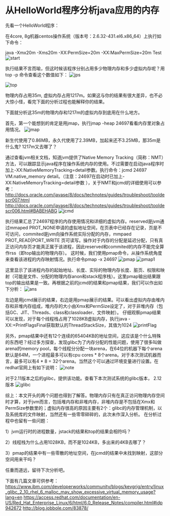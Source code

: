 # 从HelloWorld程序分析java应用的内存

先看一个HelloWorld程序：

在4core, 8g机器centos操作系统（版本号：2.6.32-431.el6.x86_64）上执行如下命令：

java -Xmx20m -Xms20m -XX:PermSize=20m -XX:MaxPermSize=20m Test
![start](https://github.com/wbear1/jvm_blog/blob/master/img/memory/start.png)


执行结果不言而喻，但这时候该程序分别占用多少物理内存和多少虚拟内存呢？用top -p 命令查看这个数值如下：
![jps](https://github.com/wbear1/jvm_blog/blob/master/img/memory/jps.png)

![top](https://github.com/wbear1/jvm_blog/blob/master/img/memory/top.png)


物理内存占用35m, 虚拟内存占用1217m。如果这与你的结果有很大差异，也不必大惊小怪，看完下面的分析过程也能解释你的结果。

下面就分析这35m的物理内存和1217m的虚拟内存到底用在什么地方。

首先，第一个能想到的肯定是用jmap，执行jmap -heap 24697看看内存里对象占用情况。
![jmap](https://github.com/wbear1/jvm_blog/blob/master/img/memory/jmap.png)

新生代使用了0.86MB，永久代使用了2.39MB，加起来还不3.25MB，那35m是什么鬼? 1217m又去哪了？

通过查看jvm相关文档，知道jvm提供了Native Memory Tracking（简称：NMT）方法，可以跟踪显示java程序在操作系统内存的使用。不过需要在启动java程序时加上-XX:NativeMemoryTracking=detail参数。执行命令：jcmd 24697 VM.native_memory detail。（注意：24697在启动时已加上-XX:NativeMemoryTracking=detail参数 ），关于NMT和jcmd的详细使用可以参考：
http://docs.oracle.com/javase/8/docs/technotes/guides/troubleshoot/tooldescr007.html
http://docs.oracle.com/javase/8/docs/technotes/guides/troubleshoot/tooldescr006.html#BABEHABG
![jcmd](https://github.com/wbear1/jvm_blog/blob/master/img/memory/jcmd.png)

执行结果汇总了24697程序的内存使用情况和详细的虚拟内存。reserved是jvm通过mmaped PROT_NONE申请的虚拟地址空间，在页表中已经存在记录，页是不可访问，commited是jvm向操作系统实际分配的内存，mmpaed PROT_READ|PORT_WRITE 页可读写。操作对于内存的分配是延迟分配，只有真正访问内存页才能真正属于该进程，因此reserved和commited的内存不能完全算作rss（即top输出的物理内存）。
这时候，我们使用pmap命令，从操作系统角度来查看该进程的内存映射情况。执行命令pmap -x 24697
![pmap](https://github.com/wbear1/jvm_blog/blob/master/img/memory/pmap.png)
![pmap1](https://github.com/wbear1/jvm_blog/blob/master/img/memory/pmap1.png)

这里显示了该进程内存的起始地址、长度、实际的物理内存长度、脏页、权限和映射（可能是文件、分配的物理内存anon和stack程序栈）。这里pmap输出结果跟top的输出结果是一致。再根据之前的jcmd的结果和pmap结果，我们可以作出如下分析：
![ans](https://github.com/wbear1/jvm_blog/blob/master/img/memory/ans.png)

左边是用jcmd展示的结果，右边是用pmap展示的结果。可以看出虚拟内存由堆内存和非堆内存组成，堆内存的大小由Xmx和PermSize设定了，对于非堆内存（包括GC、JIT、Threads、class和classloader、文件映射）。
仔细观察pmap结果可以发现，对于每个线程栈占用了1028KB虚拟内存，执行java -XX:+PrintFlagsFinal获取默认的ThreadStackSize，其值为1024
![printFlag](https://github.com/wbear1/jvm_blog/blob/master/img/memory/printFlag.png)

另外，pmap结果中还有12个连续的65404KB的地址空间，这应该是个什么特殊的东西吧？经过多方探查，发现glibc为了内存分配的性能问题，使用了很多叫做arena的memory pool，每个线程分分配一块arena，在64位的机器下每个arena默认是64M，一个进程最多可以有cpu cores * 8个arena。对于本次测试机器而言，最多可以有4 * 8 = 32个arena。当然这个可以通过环境变量进行设置。在redhat官网上有如下说明：
![note](https://github.com/wbear1/jvm_blog/blob/master/img/memory/note.png)

对于2.11版本之后的glibc，提供该功能。查看下本次测试系统的glibc版本， 2.12版本
![glibc](https://github.com/wbear1/jvm_blog/blob/master/img/memory/glibc.png)

综上：本文开头的两个问题也得到了解答。物理内存只有在真正访问物理内存空间时才算，对于jvm而言，包括堆内存和非堆内存，非堆内存是不包括在Xmx和PermSize参数里的；虚拟内存很高的原因主要有2个：glibc的内存管理机制，以及系统库的文件映射，当然还有一些零零碎碎的，此次未作深入分析。
在分析过程中也留有一些问题：

1）jvm运行时的进程数量，jstack的结果和top的结果会相符吗？

2）线程栈为什么占用1028KB，而不是1024KB，多出来的4KB去哪了？

3）pmap的结果中有一些零散的地址空间，在jcmd的结果中未找到映射，这部分空间用来干吗？

任重而道远，留待下次分析吧。

下面有几篇文章可供参考：
https://www.ibm.com/developerworks/community/blogs/kevgrig/entry/linux_glibc_2_10_rhel_6_malloc_may_show_excessive_virtual_memory_usage?lang=en
https://access.redhat.com/documentation/en-US/Red_Hat_Enterprise_Linux/6/html/6.0_Release_Notes/compiler.html#idp942672
http://blog.jobbole.com/83878/